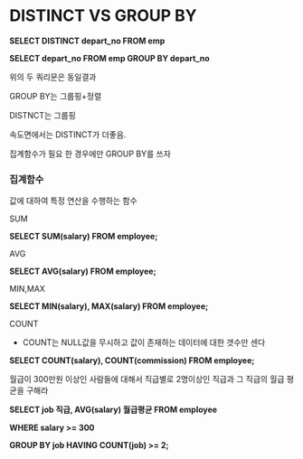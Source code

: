 # DISTINCT VS GROUP BY

**SELECT DISTINCT depart_no FROM emp**

**SELECT depart_no FROM emp GROUP BY depart_no**

위의 두 쿼리문은 동일결과

GROUP BY는 그룹핑+정렬

DISTNCT는 그룹핑

속도면에서는 DISTINCT가 더좋음.

집계함수가 필요 한 경우에만 GROUP BY를 쓰자

### 집계함수

값에 대하여 특정 연산을 수행하는 함수

SUM

**SELECT SUM(salary) FROM employee;**

AVG

**SELECT AVG(salary) FROM employee;**

MIN,MAX

**SELECT MIN(salary), MAX(salary) FROM employee;**

COUNT

- COUNT는 NULL값을 무시하고 값이 존재하는 데이터에 대한 갯수만 센다

**SELECT COUNT(salary), COUNT(commission) FROM employee;**

월급이 300만원 이상인 사람들에 대해서 직급별로 2명이상인 직급과 그 직급의 월급 평균을 구해라

**SELECT job 직급, AVG(salary) 월급평균 FROM employee**

**WHERE salary >= 300**

**GROUP BY job HAVING COUNT(job) >= 2;**
